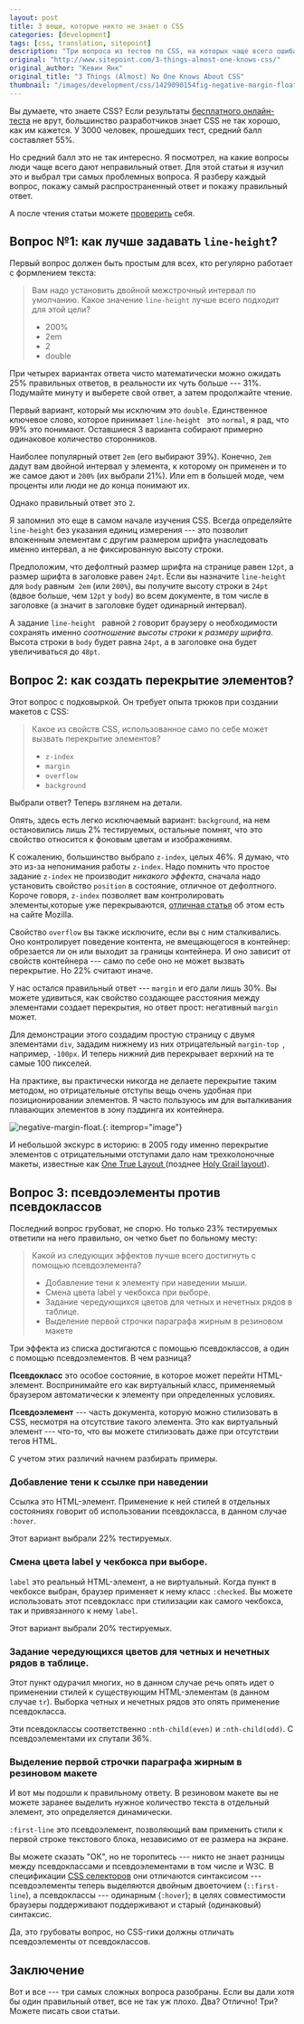 ```yaml
---
layout: post
title: 3 вещи, которые никто не знает о CSS
categories: [development]
tags: [css, translation, sitepoint]
description: "Три вопроса из тестов по CSS, на которых чаще всего ошибаются разработчики."
original: "http://www.sitepoint.com/3-things-almost-one-knows-css/"
original_author: "Кевин Янк"
original_title: "3 Things (Almost) No One Knows About CSS"
thumbnail: "/images/development/css/1429090154fig-negative-margin-float.png"
---
```

Вы думаете, что знаете CSS? Если результаты [бесплатного онлайн-теста](https://sitthetest.com/tests) не врут, большинство разработчиков знает CSS не так хорошо, как им кажется. У 3000 человек, прошедших тест, средний балл составляет 55%.

Но средний балл это не так интересно. Я посмотрел, на какие вопросы люди чаще всего дают неправильный ответ. Для этой статьи я изучил это и выбрал три самых проблемных вопроса. Я разберу каждый вопрос, покажу самый распространенный ответ и покажу правильный ответ.

А после чтения статьи можете [проверить](https://sitthetest.com/tests) себя.

## Вопрос №1: как лучше задавать `line-height`?

Первый вопрос должен быть простым для всех, кто регулярно работает с формлением текста:

>Вам надо установить двойной межстрочный интервал по умолчанию. Какое значение `line-height` лучше всего подходит для этой цели?
>* 200%
>* 2em
>* 2
>* double

При четырех вариантах ответа чисто математически можно ожидать 25% правильных ответов, в реальности их чуть больше --- 31%. Подумайте минуту и выберете свой ответ, а затем продолжайте чтение.

Первый вариант, который мы исключим это `double`. Единственное ключевое слово, которое принимает `line-height ` это `normal`, я  рад, что 99% это понимают. Оставшиеся 3 варианта собирают примерно одинаковое количество сторонников.

Наиболее популярный ответ `2em` (его выбирают 39%). Конечно, `2em` дадут вам двойной интервал у элемента, к которому он применен и то же самое дают и `200%` (их выбрали 21%). Или em в большей моде, чем проценты или люди не до конца понимают их.

Однако правильный ответ это `2`.

Я запомнил это еще в самом начале изучения CSS. Всегда определяйте `line-height` без указания единиц измерения --- это позволит вложенным элементам с другим размером шрифта унаследовать именно интервал, а не фиксированную высоту строки.

Предположим, что дефолтный размер шрифта на странице равен `12pt`, а размер шрифта в заголовке равен `24pt`. Если вы назначите `line-height` для `body` равным` 2em` (или `200%`), вы получите высоту строки в `24pt` (вдвое больше, чем `12pt` у `body`) во всем документе, в том числе в заголовке (а значит в заголовке будет одинарный интервал).

А задание `line-height ` равной `2` говорит браузеру о необходимости сохранять именно *соотношение высоты строки к размеру шрифта*. Высота строки в `body` будет равна `24pt`, а в заголовке она будет увеличиваться до `48pt`.

## Вопрос 2: как создать перекрытие элементов?

Этот вопрос  с подковыркой. Он требует опыта трюков при создании макетов с CSS:

>Какое из свойств  CSS, использованное само по себе может вызвать перекрытие элементов?
>
>* `z-index`
>* `margin`
>* `overflow`
>* `background`

Выбрали ответ? Теперь взглянем на детали.

Опять, здесь есть легко исключаемый вариант: `background`, на нем остановились лишь 2% тестируемых, остальные помнят, что это свойство относится к фоновым цветам и изображениям.

К сожалению, большинство выбрало `z-index`, целых 46%. Я думаю, что это из-за непонимания работы `z-index`. Надо помнить что простое задание `z-index` не производит *никакого эффекта*, сначала надо установить свойство `position` в состояние, отличное от дефолтного. Короче говоря, `z-index` позволяет вам контролировать элементы,которые уже перекрываются, [отличная статья](https://developer.mozilla.org/en-US/docs/Web/Guide/CSS/Understanding_z_index) об этом есть на сайте Mozilla.

Свойство `overflow` вы также исключите, если вы с ним сталкивались. Оно контролирует поведение контента, не вмещающегося в контейнер: обрезается ли он или выходит за границы контейнера. И оно зависит от свойств контейнера --- само по себе оно не может вызвать перекрытие. Но 22% считают иначе.

У нас остался правильный ответ --- `margin` и его дали лишь 30%. Вы можете удивиться, как свойство создающее расстояния между элементами создает перекрытия, но ответ прост: негативный `margin` может.

Для демонстрации этого создадим простую страницу с двумя элементами `div`, зададим нижнему из них отрицательный `margin-top `, например, `-100px`. И теперь нижний див перекрывает верхний на те самые 100 пикселей.

На практике, вы практически никогда не делаете перекрытие таким методом, но отрицательные отступы вещь очень удобная при позиционировании элементов. Я часто пользуюсь им для выталкивания плавающих элементов в зону пэддинга их контейнера.

![negative-margin-float.](/images/development/css/1429090154fig-negative-margin-float.png){: itemprop="image"}

И небольшой экскурс в историю: в 2005 году именно перекрытие элементов с отрицательными отступами дало нам трехколоночные макеты, известные как [ One True Layout ](http://positioniseverything.net/articles/onetruelayout/) (позднее [Holy Grail layout](http://alistapart.com/article/holygrail)).

## Вопрос 3: псевдоэлементы против псевдоклассов

Последний вопрос грубоват, не спорю. Но только 23% тестируемых ответили на него правильно, он четко бьет по больному месту:

>Какой из следующих эффектов лучше всего достигнуть с помощью псевдоэлемента?
>
>* Добавление тени к элементу при наведении мыши.
>* Смена цвета label у чекбокса при выборе.
>* Задание чередующихся цветов для четных и нечетных рядов в таблице.
>* Выделение первой строчки параграфа жирным в  резиновом макете


Три эффекта из списка достигаются  с помощью псевдоклассов, а один с помощью псевдоэлементов. В чем разница?

**Псевдокласс** это особое состояние, в которое может перейти HTML-элемент. Воспринимайте его как виртуальный класс, применяемый браузером автоматически к элементу при определенных условиях.

**Псевдоэлемент** --- часть документа, которую можно стилизовать в CSS, несмотря на отсутствие такого элемента. Это как виртуальный элемент --- что-то, что вы можете стилизовать даже при отсутствии тегов HTML.

С  учетом этих различий начнем разбирать примеры.

### Добавление тени  к ссылке при наведении

Ссылка это HTML-элемент. Применение к ней стилей в отдельных состояниях говорит об использовании псевдокласса, в данном случае `:hover`.

Этот вариант выбрали 22% тестируемых.

### Смена цвета label у чекбокса при выборе.

`label` это реальный HTML-элемент, а не виртуальный. Когда пункт в чекбоксе выбран, браузер применяет к нему класс `:checked`. Вы можете использовать этот псевдокласс при стилизации как самого чекбокса, так и привязанного к нему `label`.

Этот вариант выбрали 20% тестируемых.

### Задание чередующихся цветов для четных и нечетных рядов в таблице.

Этот пункт одурачил многих, но в данном случае речь опять идет о применении стилей к существующим HTML-элементам (в данном случае `tr`). Выборка четных и нечетных рядов это опять применение псевдокласса.

Эти псевдоклассы соответственно `:nth-child(even)` и `:nth-child(odd)`. С псевдоэлементами их спутали 36%.

### Выделение первой строчки параграфа жирным в  резиновом макете

И вот мы подошли к правильному ответу. В резиновом макете вы не можете заранее выделить нужное количество текста в отдельный элемент, это определяется динамически.

`:first-line` это псевдоэлемент, позволяющий вам применить стили к первой строке текстового блока, независимо от ее размера на экране.

Вы можете сказать "ОК", но не торопитесь --- никто не знает разницы между псевдоклассами и псевдоэлементами  в том числе и W3С.  В спецификации [CSS селекторов](http://dev.w3.org/csswg/selectors-3/#pseudo-elements) они отличаются синтаксисом --- псевдоэлементы теперь выделяются двойным двоеточием (`::first-line`), а псевдоклассы --- одинарным (`:hover`);  в целях совместимости браузеры поддерживают поддерживают и старый (одинаковый) синтаксис.

Да, это грубоваты вопрос, но CSS-гики должны отличать псевдоэлементы от псевдоклассов.

## Заключение

Вот и все --- три самых сложных вопроса разобраны. Если вы дали хотя бы один правильный ответ, все не так уж плохо. Два? Отлично! Три? Можете писать свои статьи.
